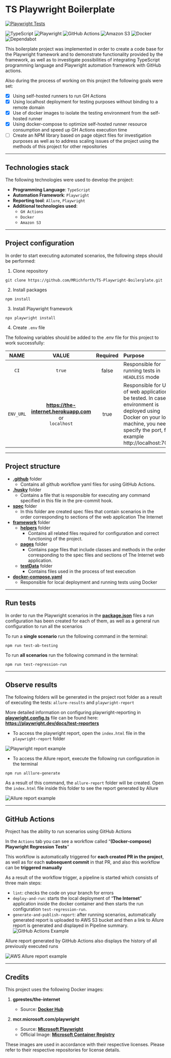 # TS Playwright Boilerplate

[![Playwright Tests](https://github.com/MRichforth/TS-Playwright-Boilerplate/actions/workflows/deploy-and-run-in-docker.yml/badge.svg?branch=main)](https://github.com/MRichforth/TS-Playwright-Boilerplate/blob/main/.github/workflows/deploy-and-run-in-docker.yml)

![TypeScript](https://img.shields.io/badge/typescript-%23007ACC.svg?style=for-the-badge&logo=typescript&logoColor=white)
![Playwright](https://img.shields.io/badge/-playwright-%232EAD33?style=for-the-badge&logo=playwright&logoColor=white)
![GitHub Actions](https://img.shields.io/badge/github%20actions-%232671E5.svg?style=for-the-badge&logo=githubactions&logoColor=white)
![Amazon S3](https://img.shields.io/badge/Amazon%20S3-FF9900?style=for-the-badge&logo=amazons3&logoColor=white)
![Docker](https://img.shields.io/badge/docker-%230db7ed.svg?style=for-the-badge&logo=docker&logoColor=white)
![Dependabot](https://img.shields.io/badge/dependabot-025E8C?style=for-the-badge&logo=dependabot&logoColor=white)

This boilerplate project was implemented in order to create a code base for the Playwright framework and to demonstrate functionality provided by the framework, as well as to investigate possibilities of integrating TypeScript programming language and Playwright automation framework with GitHub actions.

Also during the process of working on this project the following goals were set:
- [x] Using self-hosted runners to run GH Actions
- [x] Using localhost deployment for testing purposes without binding to a remote domain
- [x] Use of docker images to isolate the testing environment from the self-hosted runner
- [x] Using docker-compose to optimize self-hosted runner resource consumption and speed up GH Actions execution time
- [ ] Create an NPM library based on page object files for investigation purposes as well as to address scaling issues of the project using the methods of this project for other repositories 
***

## Technologies stack

The following technologies were used to develop the project:
 - **Programming Language**: `TypeScript`
 - **Automation Framework**: `Playwright`
 - **Reporting tool**: `Allure`, `Playwright`
 - **Additional technologies used**:
   - `GH Actions`
   - `Docker`
   - `Amazon S3`
***

## Project configuration

In order to start executing automated scenarios, the following steps should be performed:
1. Clone repository
```
git clone https://github.com/MRichforth/TS-Playwright-Boilerplate.git
```

2. Install packages
```
npm install
```
3. Install Playwright framework
```
npx playwright install
```
4. Create `.env` file 

The following variables should be added to the .env file for this project to work successfully:

|   **NAME**   |                             **VALUE**                             | **Required**  | **Purpose**                                                                                                                                                                                   |
|:------------:|:-----------------------------------------------------------------:|:-------------:|:----------------------------------------------------------------------------------------------------------------------------------------------------------------------------------------------|
|     `CI`     |                              `true`                               |     false     | Responsible for running tests in `HEADLESS` mode                                                                                                                                              |
|  `ENV_URL`   | **https://the-internet.herokuapp.com** <br/>or <br/>`localhost`   |     true      | Responsible for URL of web application to be tested. In case the environment is deployed using Docker on your local machine, you need to specify the port, for example http://localhost:7080. |

***

## Project structure

- [**.github**](.github) folder
  - Contains all github workflow yaml files for using GitHub Actions.
- [**.husky**](.husky) folder
  - Contains a file that is responsible for executing any command specified in this file in the pre-commit hook.
- [**spec**](specs) folder
     - In this folder are created spec files that contain scenarios in the order corresponding to sections of the web application The Internet
 - [**framework**](framework) folder
   - [**helpers**](helpers) folder
     - Contains all related files required for configuration and correct functioning of the project.
    - [**pages**](pages) folder
      - Contains page files that include classes and methods in the order corresponding to the spec files and sections of The Internet web application.
   - [**testData**](testData) folder
     - Contains files used in the process of test execution
 - [**docker-compose.yaml**](docker-compose.yml)
   - Responsible for local deployment and running tests using Docker

***

## Run tests
In order to run the Playwright scenarios in the [**package.json**](package.json) files a run configuration has been created for each of them, as well as a general run configuration to run all the scenarios

To run a **single scenario** run the following command in the terminal:
```
npm run test-ab-testing
```
To run **all scenarios** run the following command in the terminal:
```
npm run test-regression-run
```
***

## Observe results
The following folders will be generated in the project root folder as a result of executing the tests: `allure-results` and `playwright-report`

More detailed information on configuring playwright-reporting in [**playwright.config.ts**](playwright.config.ts) file can be found here: **https://playwright.dev/docs/test-reporters**

 - To access the playwright report, open the `index.html` file in the `playwright-report` folder

![Playwright report example](src/playwright-report-example.png)


 - To access the Allure report, execute the following run configuration in the terminal
```
npm run alllure-generate
```

As a result of this command, the `allure-report` folder will be created. Open the `index.html` file inside this folder to see the report generated by Allure

![Allure report example](src/allure-report-example.png)
***

## GitHub Actions
Project has the ability to run scenarios using GitHub Actions

In the `Actions` tab you can see a workflow called “**(Docker-compose) Playwright Regression Tests**”

This workflow is automatically triggered for **each created PR in the project**, as well as for each **subsequent commit** in that PR, and also this workflow can be **triggered manually**

As a result of the workflow trigger, a pipeline is started which consists of three main steps:
- `lint`: checks the code on your branch for errors
- `deploy-and-run`: starts the local deployment of “**The Internet**” application inside the docker container and then starts the run configuration `test-regression-run`.
- `generate-and-publish-report`: after running scenarios, automatically generated report is uploaded to AWS S3 bucket and then a link to Allure report is generated and displayed in Pipeline summary.
  ![GitHub Actions Example](src/github-actions-example.png)

Allure report generated by GitHub Actions also displays the history of all previously executed runs

![AWS Allure report example](src/aws-allure-report-example.png)
***

## Credits

This project uses the following Docker images:

1. **gprestes/the-internet**
    - Source: [**Docker Hub**](https://hub.docker.com/r/gprestes/the-internet)


2. **mcr.microsoft.com/playwright**
    - Source: [**Microsoft Playwright**](https://playwright.dev/)
    - Official Image: [**Microsoft Container Registry**](https://mcr.microsoft.com/en-us/artifact/mar/playwright)

These images are used in accordance with their respective licenses. Please refer to their respective repositories for license details.
